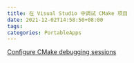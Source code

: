 ```yaml
---
title: 在 Visual Studio 中调试 CMake 项目
date: 2021-12-02T14:58:50+08:00
tags:
categories: PortableApps
---
```


[Configure CMake debugging sessions](https://docs.microsoft.com/en-us/cpp/build/configure-cmake-debugging-sessions?view=msvc-170)

